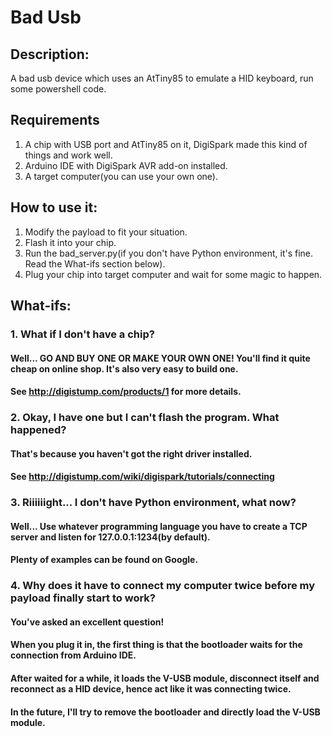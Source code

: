 # Bad Usb
## Description:
A bad usb device which uses an AtTiny85 to emulate a HID keyboard, run some powershell code.

## Requirements
1. A chip with USB port and AtTiny85 on it, DigiSpark made this kind of things and work well.
2. Arduino IDE with DigiSpark AVR add-on installed.
3. A target computer(you can use your own one).

## How to use it:
1. Modify the payload to fit your situation.
2. Flash it into your chip.
3. Run the bad_server.py(if you don't have Python environment, it's fine. Read the What-ifs section below).
4. Plug your chip into target computer and wait for some magic to happen.

## What-ifs:
### 1. What if I don't have a chip?
#### Well... GO AND BUY ONE OR MAKE YOUR OWN ONE! You'll find it quite cheap on online shop. It's also very easy to build one.
#### See http://digistump.com/products/1 for more details.
### 2. Okay, I have one but I can't flash the program. What happened?
#### That's because you haven't got the right driver installed.
#### See http://digistump.com/wiki/digispark/tutorials/connecting
### 3. Riiiiiight... I don't have Python environment, what now?
#### Well... Use whatever programming language you have to create a TCP server and listen for 127.0.0.1:1234(by default).
#### Plenty of examples can be found on Google.
### 4. Why does it have to connect my computer twice before my payload finally start to work?
#### You've asked an excellent question!
#### When you plug it in, the first thing is that the bootloader waits for the connection from Arduino IDE.
#### After waited for a while, it loads the V-USB module, disconnect itself and reconnect as a HID device, hence act like it was connecting twice.
#### In the future, I'll try to remove the bootloader and directly load the V-USB module.